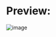 # Preview:
![image](https://github.com/user-attachments/assets/95e46418-3c36-47de-90b8-d8868aa07756)
